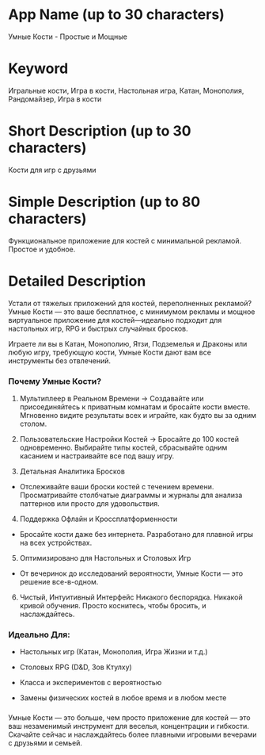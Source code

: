 # App Name (up to 30 characters)
Умные Кости - Простые и Мощные

# Keyword
Игральные кости, Игра в кости, Настольная игра, Катан, Монополия, Рандомайзер, Игра в кости

# Short Description (up to 30 characters)
Кости для игр с друзьями

# Simple Description (up to 80 characters)
Функциональное приложение для костей с минимальной рекламой. Простое и удобное.

# Detailed Description

Устали от тяжелых приложений для костей, переполненных рекламой?
Умные Кости — это ваше бесплатное, с минимумом рекламы и мощное виртуальное приложение для костей—идеально подходит для настольных игр, RPG и быстрых случайных бросков.

Играете ли вы в Катан, Монополию, Ятзи, Подземелья и Драконы или любую игру, требующую кости, Умные Кости дают вам все инструменты без отвлечений.

### Почему Умные Кости?
1. Мультиплеер в Реальном Времени
-> Создавайте или присоединяйтесь к приватным комнатам и бросайте кости вместе. Мгновенно видите результаты всех и играйте, как будто вы за одним столом.

2. Пользовательские Настройки Костей
-> Бросайте до 100 костей одновременно. Выбирайте типы костей, сбрасывайте одним касанием и настраивайте все под вашу игру.

3. Детальная Аналитика Бросков
- Отслеживайте ваши броски костей с течением времени. Просматривайте столбчатые диаграммы и журналы для анализа паттернов или просто для удовольствия.

4. Поддержка Офлайн и Кроссплатформенности
- Бросайте кости даже без интернета. Разработано для плавной игры на всех устройствах.

5. Оптимизировано для Настольных и Столовых Игр
- От вечеринок до исследований вероятности, Умные Кости — это решение все-в-одном.

6. Чистый, Интуитивный Интерфейс
Никакого беспорядка. Никакой кривой обучения. Просто коснитесь, чтобы бросить, и наслаждайтесь.

### Идеально Для:
- Настольных игр (Катан, Монополия, Игра Жизни и т.д.)

- Столовых RPG (D&D, Зов Ктулху)

- Класса и экспериментов с вероятностью

- Замены физических костей в любое время и в любом месте

###
Умные Кости — это больше, чем просто приложение для костей — это ваш незаменимый инструмент для веселья, концентрации и гибкости.
Скачайте сейчас и наслаждайтесь более плавными игровыми вечерами с друзьями и семьей. 